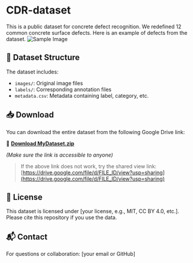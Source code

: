 # CDR-dataset

This is a public dataset for concrete defect recognition. 
We redefined 12 common concrete surface defects. Here is an example of defects from the dataset.
![Sample Image](images/sample.jpg)


## 📁 Dataset Structure

The dataset includes:

- `images/`: Original image files
- `labels/`: Corresponding annotation files
- `metadata.csv`: Metadata containing label, category, etc.

## 📥 Download

You can download the entire dataset from the following Google Drive link:

🔗 **[Download MyDataset.zip](https://drive.google.com/uc?id=FILE_ID&export=download)**

*(Make sure the link is accessible to anyone)*

> If the above link does not work, try the shared view link:  
> [https://drive.google.com/file/d/FILE_ID/view?usp=sharing](https://drive.google.com/file/d/FILE_ID/view?usp=sharing)

## 📄 License

This dataset is licensed under [your license, e.g., MIT, CC BY 4.0, etc.]. Please cite this repository if you use the data.

## 📬 Contact

For questions or collaboration: [your email or GitHub]
